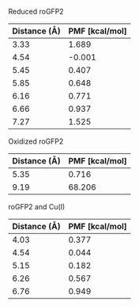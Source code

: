 Reduced roGFP2

| Distance (Å) | PMF [kcal/mol] |
|-----------|-----------|
| 3.33 | 1.689 |
| 4.54 | -0.001 |
| 5.45 | 0.407 |
| 5.85 | 0.648 |
| 6.16 | 0.771 |
| 6.66 | 0.937 |
| 7.27 | 1.525 |

Oxidized roGFP2

| Distance (Å) | PMF [kcal/mol] |
|-----------|-----------|
| 5.35 | 0.716 |
| 9.19 | 68.206 |

roGFP2 and Cu(I)

| Distance (Å) | PMF [kcal/mol] |
|-----------|-----------|
| 4.03 | 0.377 |
| 4.54 | 0.044 |
| 5.15 | 0.182 |
| 6.26 | 0.567 |
| 6.76 | 0.949 |
